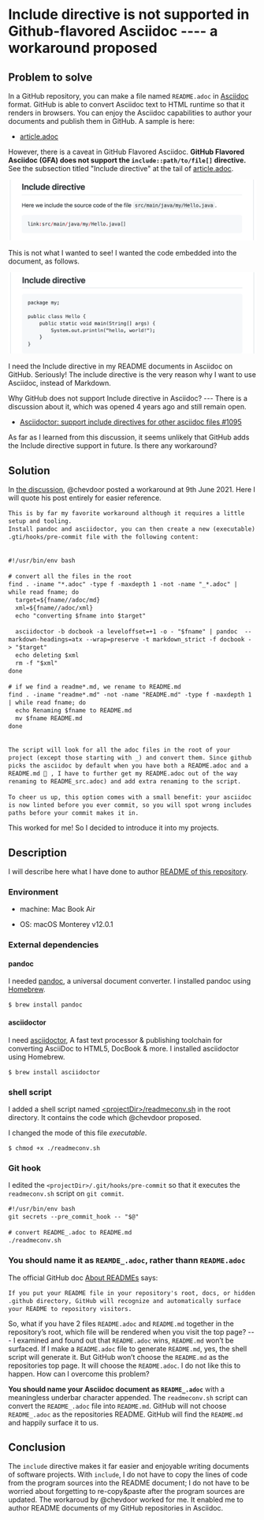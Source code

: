 # Include directive is not supported in Github-flavored Asciidoc ---- a workaround proposed

## Problem to solve

In a GitHub repository, you can make a file named `README.adoc` in [Asciidoc](https://asciidoc-py.github.io/index.html) format. GitHub is able to convert Asciidoc text to HTML runtime so that it renders in browsers. You can enjoy the Asciidoc capabilities to author your documents and publish them in GitHub. A sample is here:

-   [article.adoc](https://github.com/kazurayam/IncludeIsNotSupportedInGithubFlavoredAsciidoc-a_workaround/blob/master/article.adoc)

However, there is a caveat in GitHub Flavored Asciidoc. **GitHub Flavored Asciidoc (GFA) does not support the `include::path/to/file[]` directive.** See the subsection titled "Include directive" at the tail of [article.adoc](https://github.com/kazurayam/IncludeIsNotSupportedInGithubFlavoredAsciidoc-a_workaround/blob/master/article.adoc).

![Include directive not working](docs/images/Include_directive_not_working.png)

This is not what I wanted to see! I wanted the code embedded into the document, as follows.

![Include directive as expected](docs/images/Include_directive_as_expected.png)

I need the Include directive in my README documents in Asciidoc on GitHub. Seriously! The include directive is the very reason why I want to use Asciidoc, instead of Markdown.

Why GitHub does not support Include directive in Asciidoc? --- There is a discussion about it, which was opened 4 years ago and still remain open.

-   [Asciidoctor: support include directives for other asciidoc files #1095](https://github.com/github/markup/issues/1095)

As far as I learned from this discussion, it seems unlikely that GitHub adds the Include directive support in future. Is there any workaround?

## Solution

In [the discussion](https://github.com/github/markup/issues/1095), @chevdoor posted a workaround at 9th June 2021. Here I will quote his post entirely for easier reference.

    This is by far my favorite workaround although it requires a little setup and tooling.
    Install pandoc and asciidoctor, you can then create a new (executable) .gti/hooks/pre-commit file with the following content:


    #!/usr/bin/env bash

    # convert all the files in the root
    find . -iname "*.adoc" -type f -maxdepth 1 -not -name "_*.adoc" | while read fname; do
      target=${fname//adoc/md}
      xml=${fname//adoc/xml}
      echo "converting $fname into $target"

      asciidoctor -b docbook -a leveloffset=+1 -o - "$fname" | pandoc  --markdown-headings=atx --wrap=preserve -t markdown_strict -f docbook - > "$target"
      echo deleting $xml
      rm -f "$xml"
    done

    # if we find a readme*.md, we rename to README.md
    find . -iname "readme*.md" -not -name "README.md" -type f -maxdepth 1 | while read fname; do
      echo Renaming $fname to README.md
      mv $fname README.md
    done


    The script will look for all the adoc files in the root of your project (except those starting with _) and convert them. Since github picks the asciidoc by default when you have both a README.adoc and a README.md 🤦 , I have to further get my README.adoc out of the way renaming to README_src.adoc) and add extra renaming to the script.

    To cheer us up, this option comes with a small benefit: your asciidoc is now linted before you ever commit, so you will spot wrong includes paths before your commit makes it in.

This worked for me! So I decided to introduce it into my projects.

## Description

I will describe here what I have done to author [README of this repository](https://github.com/kazurayam/IncludeIsNotSupportedInGithubFlavoredAsciidoc-a_workaround/blob/master/README.md).

### Environment

-   machine: Mac Book Air

-   OS: macOS Monterey v12.0.1

### External dependencies

#### pandoc

I needed [pandoc](https://pandoc.org/), a universal document converter. I installed pandoc using [Homebrew](https://brew.sh).

    $ brew install pandoc

#### asciidoctor

I need [asciidoctor](https://asciidoctor.org/), A fast text processor & publishing toolchain for converting AsciiDoc to HTML5, DocBook & more. I installed asciidoctor using Homebrew.

    $ brew install asciidoctor

### shell script

I added a shell script named [&lt;projectDir>/readmeconv.sh](readmeconv.sh) in the root directory. It contains the code which @chevdoor proposed.

I changed the mode of this file *executable*.

    $ chmod +x ./readmeconv.sh

### Git hook

I edited the `<projectDir>/.git/hooks/pre-commit` so that it executes the `readmeconv.sh` script on `git commit`.

    #!/usr/bin/env bash
    git secrets --pre_commit_hook -- "$@"

    # convert README_.adoc to README.md
    ./readmeconv.sh

### You should name it as `REAMDE_.adoc`, rather thann `README.adoc`

The official GitHub doc [About READMEs](https://docs.github.com/en/repositories/managing-your-repositorys-settings-and-features/customizing-your-repository/about-readmes) says:

    If you put your README file in your repository's root, docs, or hidden .github directory, GitHub will recognize and automatically surface your README to repository visitors.

So, what if you have 2 files `README.adoc` and `README.md` together in the repository’s root, which file will be rendered when you visit the top page? --- I examined and found out that `README.adoc` wins, `README.md` won’t be surfaced. If I make a `README.adoc` file to generate `README.md`, yes, the shell script will generate it. But GitHub won’t choose the `README.md` as the repositories top page. It will choose the `README.adoc`. I do not like this to happen. How can I overcome this problem?

**You should name your Asciidoc document as `README_.adoc`** with a meaningless underbar character appended. The `readmeconv.sh` script can convert the `README_.adoc` file into `README.md`. GitHub will not choose `README_.adoc` as the repositories README. GitHub will find the `README.md` and happily surface it to us.

## Conclusion

The `include` directive makes it far easier and enjoyable writing documents of software projects. With `include`, I do not have to copy the lines of code from the program sources into the README document; I do not have to be worried about forgetting to re-copy&paste after the program sources are updated. The workaroud by @chevdoor worked for me. It enabled me to author README documents of my GitHub repositories in Asciidoc.
